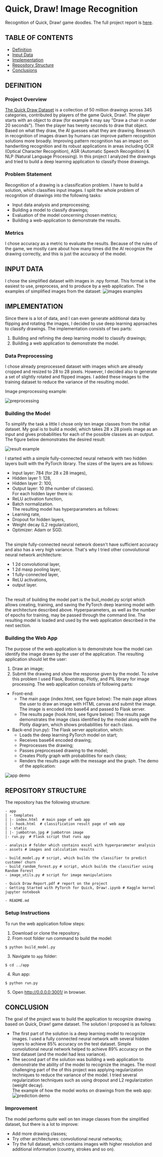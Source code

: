 # Quick, Draw! Image Recognition
Recognition of Quick, Draw! game doodles. The full project report is [here](https://github.com/Lexie88rus/quick-draw-image-recognition/blob/master/Quick%20Draw%20Report.pdf).

## TABLE OF CONTENTS
* [Definition](#definition)
* [Input Data](#input-data)
* [Implementation](#implementation)
* [Repository Structure](#repository-structure)
* [Conclusions](#conclusions)

## DEFINITION
### Project Overview
[The Quick Draw Dataset](https://github.com/googlecreativelab/quickdraw-dataset) is a collection of 50 million drawings across 345 categories, contributed by players of the game Quick, Draw!. The player starts with an object to draw (for example it may say "Draw a chair in under 20 seconds"). Then the player has twenty seconds to draw that object. Based on what they draw, the AI guesses what they are drawing.
Research in recognition of images drawn by humans can improve pattern recognition solutions more broadly. Improving pattern recognition has an impact on handwriting recognition and its robust applications in areas including OCR (Optical Character Recognition), ASR (Automatic Speech Recognition) & NLP (Natural Language Processing).
In this project I analyzed the drawings and tried to build a deep learning application to classify those drawings.
### Problem Statement
Recognition of a drawing is a classification problem. I have to build a solution, which classifies input images. I split the whole problem of recognition of drawings into the following tasks:
* Input data analysis and preprocessing;
* Building a model to classify drawings;
* Evaluation of the model concerning chosen metrics;
* Building a web-application to demonstrate the results.
### Metrics
I chose accuracy as a metric to evaluate the results. Because of the rules of the game, we mostly care about how many times did the AI recognize the drawing correctly, and this is just the accuracy of the model.
## INPUT DATA
I chose the simplified dataset with images in .npy format. This format is the easiest to use, preprocess, and to produce by a web application.
The examples of simplified images from the dataset:
![images examples](https://github.com/Lexie88rus/quick-draw-image-recognition/blob/master/assets/image%20grids/eye_grid.png)
## IMPLEMENTATION
Since there is a lot of data, and I can even generate additional data by flipping and rotating the images, I decided to use deep learning approaches to classify drawings.
The implementation consists of two parts:
1.	Building and refining the deep learning model to classify drawings;
2.	Building a web application to demonstrate the model.
### Data Preprocessing
I chose already preprocessed dataset with images which are already cropped and resized to 28 to 28 pixels. However, I decided also to generate a set of slightly rotated and flipped images. I added these images to the training dataset to reduce the variance of the resulting model.

<p>Image preprocessing example:

![preprocessing](https://github.com/Lexie88rus/quick-draw-image-recognition/blob/master/assets/image%20examples/preprocessing_example.png)
   
### Building the Model
To simplify the task a little I chose only ten image classes from the initial dataset.
My goal is to build a model, which takes 28 x 28 pixels image as an input and gives probabilities for each of the possible classes as an output. The figure below demonstrates the desired result:

![result example](https://github.com/Lexie88rus/quick-draw-image-recognition/blob/master/assets/prediction_eye.png)

I started with a simple fully-connected neural network with two hidden layers built with the PyTorch library.
The sizes of the layers are as follows:
* Input layer: 784 (for 28 x 28 images),
* Hidden layer 1: 128,
* Hidden layer 2: 100,
* Output layer: 10 (the number of classes).
<br>For each hidden layer there is:</br>
* ReLU activation function,
* Batch normalization.
<br>The resulting model has hyperparameters as follows:</br>
* Learning rate,
* Dropout for hidden layers,
* Weight decay (L2 regularization),
* Optimizer: Adam or SGD.

<br>The simple fully-connected neural network doesn't have sufficient accuracy and also has a very high variance. That's why I tried other convolutional neural network architecture:
* 1 2d convolutional layer,
* 1 2d maxp pooling layer,
* 1 fully-connected layer,
* ReLU activations,
* output layer.

<br>The result of building the model part is the buil_model.py script which allows creating, training, and saving the PyTorch deep learning model with the architecture described above. Hyperparameters, as well as the number of epochs for training, may be passed through the command line. The resulting model is loaded and used by the web application described in the next section.
### Building the Web App
The purpose of the web application is to demonstrate how the model can identify the image drawn by the user of the application. The resulting application should let the user:
1.	Draw an image;
2.	Submit the drawing and show the response given by the model.
To solve this problem I used Flask, Bootstrap, Plotly, and PIL library for image processing. The web application consists of following parts:
* Front-end:
    * The main page (index.html, see figure below): The main page allows the user to draw an image with HTML canvas and submit the image. The image is encoded into base64 and passed to Flask server.
    * The results page (hook.html, see figure below): The results page demonstrates the image class identified by the model along with the Plotly diagram, which shows probabilities for each class.
* Back-end (run.py): The Flask server application, which:
    * Loads the deep learning PyTorch model on start;
    * Receives base64 encoded drawing;
    * Preprocesses the drawing;
    * Passes preprocessed drawing to the model;
    * Creates Plotly graph with probabilities for each class;
    * Renders the results page with the message and the graph.
The demo of the application:

![app demo](https://github.com/Lexie88rus/quick-draw-image-recognition/blob/master/assets/demo/demo.gif)
## REPOSITORY STRUCTURE
The repository has the following structure:
```
- app
| - templates
| |- index.html  # main page of web app
| |- hook.html  # classification result page of web app
| - static
| |- jumbotron.jpg # jumbotron image
|- run.py  # Flask script that runs app

- analysis # folder which contains excel with hyperparameter analysis
- assets # images and calculation results

- build_model.py # script, which builds the classifier to predict customer churn
- build_random_forest.py # script, which builds the classifier using Random Forest
- image_utils.py # script for image manipulations

- Quick Draw Report.pdf # report on the project
- Getting Started with PyTorch for Quick, Draw!.ipynb # Kaggle kernel jupyter notebook

- README.md
```
### Setup Instructions
To run the web application follow steps:
1. Download or clone the repository.
2. From root folder run command to build the model:
```
$ python build_model.py
```
3. Navigate to `app` folder:
```
$ cd ../app
```
4. Run app:
```
$ python run.py
```
5. Open http://0.0.0.0:3001/ in browser.

## CONCLUSION
The goal of the project was to build the application to recognize drawing based on Quick, Draw! game dataset. The solution I proposed is as follows:
* The first part of the solution is a deep learning model to recognize images. I used a fully connected neural network with several hidden layers to achieve 85% accuracy on the test dataset. Simple convolutional neural network helped to achieve 89% accuracy on the test dataset (and the model had less variance).
* The second part of the solution was building a web application to demonstrate the ability of the model to recognize the images.
The most challenging part of the of this project was applying regularization techniques to reduce the variance of the model. I tried several regularization techniques such as using dropout and L2 regularization (weight decay).
<br>The example of how the model works on drawings from the web app:
![prediction demo](https://github.com/Lexie88rus/quick-draw-image-recognition/blob/master/assets/demo/eye_app_demo.png)

### Improvement
The model performs quite well on ten image classes from the simplified dataset, but there is a lot to improve:
* Add more drawing classes;
* Try other architectures: convolutional neural networks;
* Try the full dataset, which contains images with higher resolution and additional information (country, strokes and so on).
